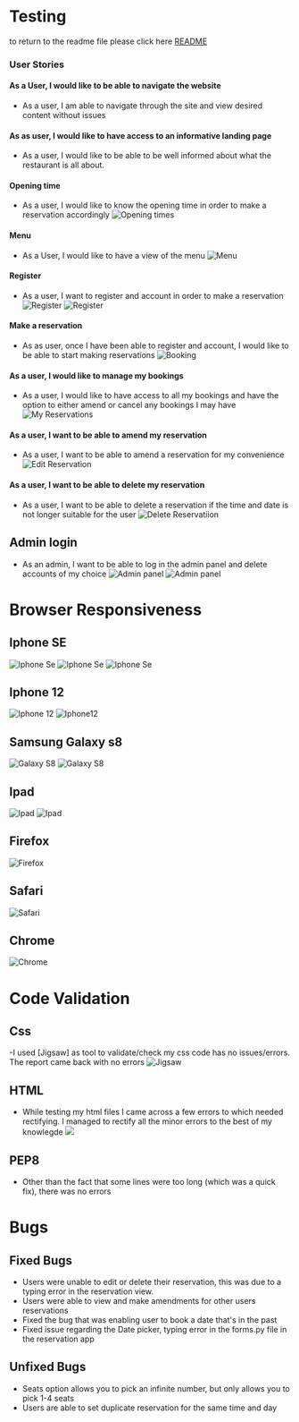 # Testing 

to return to the readme file please click here [README](README.md)

### User Stories 

####  As a User, I would like to be able to navigate the website
- As a user, I am able to navigate through the site and view desired content without issues


#### As as user, I would like to have access to an informative landing page 
- As a user, I would like to be able to be well informed about what the restaurant is all about.

#### Opening time 
- As a user, I would like to know the opening time in order to make a reservation accordingly 
![Opening times](documentations/features/footer.png)

#### Menu
- As a User, I would like to have a view of the menu 
![Menu](documentations/features/menu.png)

#### Register 
- As a user, I want to register and account in order to make a reservation 
![Register](documentations/images/register.png)
![Register](documentations/images/register-success.png)

#### Make a reservation 
- As as user, once I have been able to register and account, I would like to be able to start making 
reservations 
![Booking](documentations/features/reservation.png)

#### As a user, I would like to manage my bookings
- As a user, I would like to have access to all my bookings and have the option to either amend or cancel 
any bookings I may have 
![My Reservations](documentations/images/my_reservation.png)

#### As a user, I want to be able to amend my reservation
- As a user, I want to be able to amend a reservation for my convenience
![Edit Reservation](documentations/images/edit-reservation.png)

#### As a user, I want to be able to delete my reservation
- As a user, I want to be able to delete a reservation if the time and date is not longer
suitable for the user
![Delete Reservatiion](documentations/images/delete_reservation.png)

## Admin login
- As an admin, I want to be able to log in the admin panel and delete accounts of my choice
![Admin panel](documentations/images/admin%20login.png)
![Admin panel](documentations/images/adminpanel.png)

# Browser Responsiveness

## Iphone SE
 ![Iphone Se](documentations/images/homepageSE.png)
 ![Iphone Se](documentations/images/homepageSe2.png)
 ![Iphone Se](documentations/images/Menu-Se.png)

## Iphone 12 
![Iphone 12](documentations/images/Iphone12.png)
![Iphone12](documentations/images/Iphone12-1.png)

## Samsung Galaxy s8
![Galaxy S8](documentations/images/GalaxyS8.png)
![Galaxy S8](documentations/images/Galaxys8.png)

## Ipad 
![Ipad](documentations/images/homepageAir.png)
![Ipad](documentations/images/homepageAir2.png)

## Firefox 
![Firefox](documentations/images/Firefox.png)

## Safari 
![Safari](documentations/images/Safari.png)

## Chrome
![Chrome](documentations/images/Chrome.png)

# Code Validation

## Css
-I used [Jigsaw] as tool to validate/check my css code has no issues/errors. The report came back
with no errors
![Jigsaw](documentations/images/Css%20Validation.png)

## HTML
- While testing my html files I came across a few errors to which needed rectifying. I managed
to rectify all the minor errors to the best of my knowlegde
![](documentations/images/html.png)

## PEP8

- Other than the fact that some lines were too long (which was a quick fix), there was no errors

# Bugs 

## Fixed Bugs
- Users were unable to edit or delete their reservation, this was due to a typing error in the reservation view.
- Users were able to view and make amendments for other users reservations
- Fixed the bug that was enabling user to book a date that's in the past 
- Fixed issue regarding the Date picker, typing error in the forms.py file in the reservation app

## Unfixed Bugs
- Seats option allows you to pick an infinite number, but only allows you to pick 1-4 seats
- Users are able to set duplicate reservation for the same time and day 
